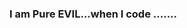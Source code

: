### I am Pure EVIL...when I code ....... 

<!--
**TheSoumyajitDey/TheSoumyajitDey** is a ✨ _special_ ✨ repository because its `README.md` (this file) appears on your GitHub profile.


